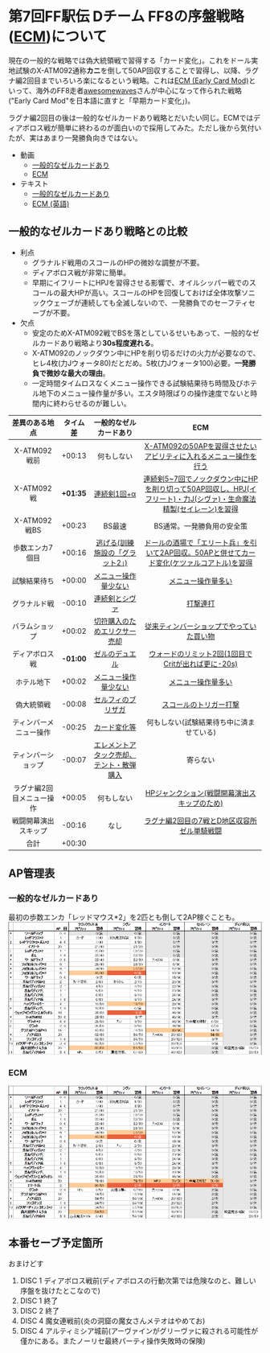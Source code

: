 # 第7回FF駅伝 Dチーム FF8の序盤戦略([ECM](https://drive.google.com/file/d/1_jmWYWjOk6db6cfWmlD0eXX9oiiGC-Vm/view))について

現在の一般的な戦略では偽大統領戦で習得する「カード変化」。これをドール実地試験のX-ATM092通称**カニ**を倒して50AP回収することで習得し、以降、ラグナ編2回目までいろいろ楽になるという戦略。これは[ECM (Early Card Mod)](https://drive.google.com/file/d/1_jmWYWjOk6db6cfWmlD0eXX9oiiGC-Vm/view)といって、海外のFF8走者[awesomewaves](https://www.speedrun.com/user/awesomewaves)さんが中心になって作られた戦略("Early Card Mod"を日本語に直すと「早期カード変化」)。

ラグナ編2回目の後は一般的なゼルカードあり戦略とだいたい同じ。ECMではディアボロス戦が簡単に終わるのが面白いので採用してみた。ただし後から気付いたが、実はあまり一発勝負向きではない。


- 動画
  - [一般的なゼルカードあり](https://youtu.be/f_GBBcDyLbk)
  - [ECM](https://youtu.be/Kld1Ap4IeG4)
- テキスト
  - [一般的なゼルカードあり](http://pingval.g1.xrea.com/psff8/rta-chart/)
  - [ECM (英語)](https://drive.google.com/file/d/1_jmWYWjOk6db6cfWmlD0eXX9oiiGC-Vm/view)

## 一般的なゼルカードあり戦略との比較

- 利点
  - グラナルド戦用のスコールのHPの微妙な調整が不要。
  - ディアボロス戦が非常に簡単。
  - 早期にイフリートにHPJを習得させる影響で、オイルシッパー戦でのスコールの最大HPが高い。スコールのHPを回復しておけば全体攻撃ソニックウェーブが連続しても全滅しないので、一発勝負でのセーフティセーブが不要。
- 欠点
  - 安定のためX-ATM092戦でBSを落としているせいもあって、一般的なゼルカードあり戦略より**30s程度遅れる**。
  - X-ATM092のノックダウン中にHPを削り切るだけの火力が必要なので、ヒレ4枚(力Jウォータ80)だとだめ。5枚(力Jウォータ100)必要。**一発勝負で微妙な最大の理由**。
  - 一定時間タイムロスなくメニュー操作できる試験結果待ち時間及びホテル地下のメニュー操作量が多い。エスタ時限ばりの操作速度でないと時間内に終わらせるのが難しい。

|差異のある地点|タイム差|一般的なゼルカードあり|ECM|
|:---:|:---:|:---:|:---:|
|X-ATM092戦前|+00:13|何もしない|[X-ATM092の50APを習得させたいアビリティに入れるメニュー操作を行う](https://youtu.be/Kld1Ap4IeG4?t=50m03s)|
|X-ATM092戦|**+01:35**|[連続剣1回+α](https://youtu.be/f_GBBcDyLbk?t=49m36s)|[連続剣5~7回でノックダウン中にHPを削り切って50AP回収し、HPJ(イフリート)・力J(シヴァ)・生命魔法精製(セイレーン)を習得](https://youtu.be/Kld1Ap4IeG4?t=50m39s)|
|X-ATM092戦BS|+00:23|BS最速|BS通常。一発勝負用の安全策|
|歩数エンカ7個目|+00:16|[逃げる(訓練施設の「グラット2」)](https://youtu.be/f_GBBcDyLbk?t=1h08m35s)|[ドールの酒場で「エリート兵」を引いて2AP回収。50APと併せてカード変化(ケツァルコアトル)を習得](https://youtu.be/Kld1Ap4IeG4?t=55m32s)|
|試験結果待ち|+00:00|[メニュー操作量少ない](https://youtu.be/f_GBBcDyLbk?t=59m14s)|[メニュー操作量多い](https://youtu.be/Kld1Ap4IeG4?t=1h03m14s)|
|グラナルド戦|-00:10|[連続剣とシヴァ](https://youtu.be/f_GBBcDyLbk?t=1h12m31s)|[打撃連打](https://youtu.be/Kld1Ap4IeG4?t=1h16m11s)|
|バラムショップ|+00:02|[切符購入のためエリクサー売却](https://youtu.be/f_GBBcDyLbk?t=1h20m34s)|[従来ティンバーショップでやっていた買い物](https://youtu.be/Kld1Ap4IeG4?t=1h21m49s)|
|ディアボロス戦|**-01:00**|[ゼルのデュエル](https://youtu.be/f_GBBcDyLbk?t=1h17m16s)|[ウォードのリミット2回(1回目でCritが出れば更に-20s)](https://youtu.be/Kld1Ap4IeG4?t=1h24m40s)|
|ホテル地下|+00:02|[メニュー操作量少ない](https://youtu.be/f_GBBcDyLbk?t=1h26m52s)|[メニュー操作量多い](https://youtu.be/Kld1Ap4IeG4?t=1h30m09s)|
|偽大統領戦|-00:08|[セルフィのブリザガ](https://youtu.be/f_GBBcDyLbk?t=1h42m32s)|[スコールのトリガー打撃](https://youtu.be/Kld1Ap4IeG4?t=1h45m49s)|
|ティンバーメニュー操作|-00:25|[カード変化等](https://youtu.be/f_GBBcDyLbk?t=1h47m04s)|何もしない(試験結果待ち中に済ませている)|
|ティンバーショップ|-00:07|[エレメントアタック売却、テント・散弾購入](https://youtu.be/f_GBBcDyLbk?t=1h48m54s)|寄らない|
|ラグナ編2回目メニュー操作|+00:05|何もしない|[HPジャンクション(戦闘開幕演出スキップのため)](https://youtu.be/Kld1Ap4IeG4?t=2h06m45s)|
|戦闘開幕演出スキップ|-00:16|なし|[ラグナ編2回目の7戦とD地区収容所ゼル単騎戦闘](https://youtu.be/Kld1Ap4IeG4?t=2h07m55s)|
|合計|+00:30|||

## AP管理表
### 一般的なゼルカードあり
最初の歩数エンカ「レッドマウス*2」を2匹とも倒して2AP稼ぐことも。
![./qz.png](./qz.png)
### ECM
![./ecm.png](./ecm.png)

## 本番セーブ予定箇所

おまけどす

1. DISC 1 ディアボロス戦前(ディアボロスの行動次第では危険なのと、難しい序盤を抜けたとこなので)
1. DISC 1 終了
1. DISC 2 終了
1. DISC 4 魔女連戦前(炎の洞窟の魔女さんメテオはやめてお)
1. DISC 4 アルティミシア城前(アーヴァインがグリーヴァに殺される可能性が僅かにある。またノーリセ最終パーティ操作失敗時の保険)
